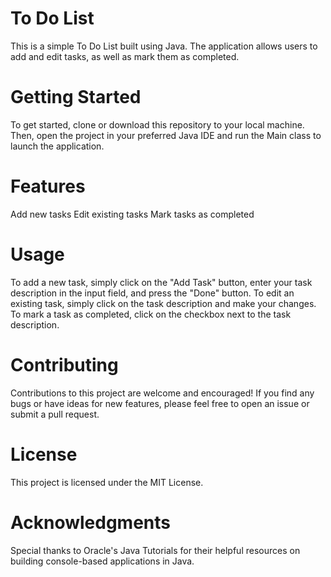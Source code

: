 # To Do List
This is a simple To Do List built using Java. The application allows users to add and edit tasks, as well as mark them as completed.

# Getting Started
To get started, clone or download this repository to your local machine. Then, open the project in your preferred Java IDE and run the Main class to launch the application.

# Features
Add new tasks
Edit existing tasks
Mark tasks as completed

# Usage
To add a new task, simply click on the "Add Task" button, enter your task description in the input field, and press the "Done" button. To edit an existing task, simply click on the task description and make your changes. To mark a task as completed, click on the checkbox next to the task description.

# Contributing
Contributions to this project are welcome and encouraged! If you find any bugs or have ideas for new features, please feel free to open an issue or submit a pull request.

# License
This project is licensed under the MIT License.

# Acknowledgments
Special thanks to Oracle's Java Tutorials for their helpful resources on building console-based applications in Java.

